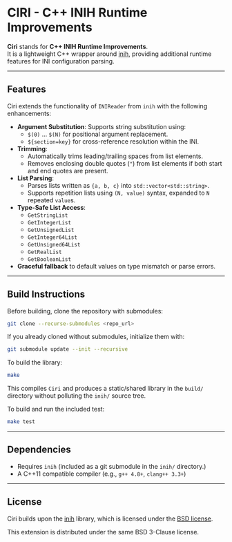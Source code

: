 # CIRI - C++ INIH Runtime Improvements

**Ciri** stands for **C++ INIH Runtime Improvements**.  
It is a lightweight C++ wrapper around [inih](https://github.com/benhoyt/inih), providing additional runtime features for INI configuration parsing.

---

## Features

Ciri extends the functionality of `INIReader` from `inih` with the following enhancements:

- **Argument Substitution**: Supports string substitution using:
  - `$(0)` ... `$(N)` for positional argument replacement.
  - `${section=key}` for cross-reference resolution within the INI.
- **Trimming**:
  - Automatically trims leading/trailing spaces from list elements.
  - Removes enclosing double quotes (`"`) from list elements if both start and end quotes are present.
- **List Parsing**:
  - Parses lists written as `{a, b, c}` into `std::vector<std::string>`.
  - Supports repetition lists using `(N, value)` syntax, expanded to `N` repeated `value`s.
- **Type-Safe List Access**:
  - `GetStringList`
  - `GetIntegerList`
  - `GetUnsignedList`
  - `GetInteger64List`
  - `GetUnsigned64List`
  - `GetRealList`
  - `GetBooleanList`
- **Graceful fallback** to default values on type mismatch or parse errors.

---

## Build Instructions

Before building, clone the repository with submodules:

```bash
git clone --recurse-submodules <repo_url>
````

If you already cloned without submodules, initialize them with:

```bash
git submodule update --init --recursive
```

To build the library:

```bash
make
````

This compiles `Ciri` and produces a static/shared library in the `build/` directory without polluting the `inih/` source tree.

To build and run the included test:

```bash
make test
```

---

## Dependencies

* Requires `inih` (included as a git submodule in the `inih/` directory.)
* A C++11 compatible compiler (e.g., `g++ 4.8+`, `clang++ 3.3+`)

---

## License

Ciri builds upon the [inih](https://github.com/benhoyt/inih) library, which is licensed under the [BSD license](https://opensource.org/licenses/BSD-3-Clause).

This extension is distributed under the same BSD 3-Clause license.

```

